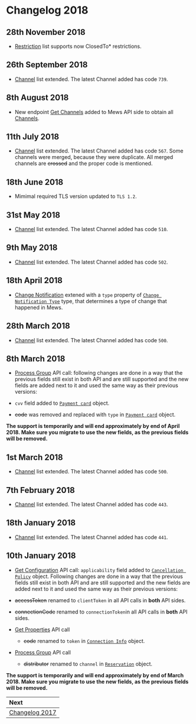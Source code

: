 # Changelog 2018

## 28th November 2018

* [Restriction](../channel-manager-operations/operations.md#restriction) list supports now ClosedTo* restrictions.

## 26th September 2018

* [Channel](../channels/README.md#channels) list extended. The latest Channel added has code `739`.

## 8th August 2018

* New endpoint [Get Channels](../mews-operations/configuration.md#get-channels) added to Mews API side to obtain all [Channels](../channels/README.md#channels).

## 11th July 2018

* [Channel](../channels/README.md#channels) list extended. The latest Channel added has code `567`. Some channels were merged, because they were duplicate. All merged channels are ~~crossed~~ and the proper code is mentioned.

## 18th June 2018

* Mimimal required TLS version updated to `TLS 1.2`.

## 31st May 2018

* [Channel](../channels/README.md#channels) list extended. The latest Channel added has code `510`.

## 9th May 2018

* [Channel](../channels/README.md#channels) list extended. The latest Channel added has code `502`.

## 18th April 2018

* [Change Notification](../channel-manager-operations/operations.md#change-notification) extened with a `type` property of [`Change Notification Type`](../channel-manager-operations/operations.md#change-notification-type) type, that determines a type of change that happened in Mews.

## 28th March 2018

* [Channel](../channels/README.md) list extended. The latest Channel added has code `500`.

## 8th March 2018

* [Process Group](../mews-operations/reservations.md#process-group) API call: following changes are done in a way that the previous fields still exist in both API and are still supported and the new fields are added next to it and used the same way as their previous versions:

* `cvv` field added to [`Payment card`](../mews-operations/reservations.md#payment-card) object.
* ~~code~~ was removed and replaced with `type` in [`Payment card`](../mews-operations/reservations.md#payment-card) object.

**The support is temporarily and will end approximately by end of April 2018. Make sure you migrate to use the new fields, as the previous fields will be removed.**

## 1st March 2018

* [Channel](../channels/README.md) list extended. The latest Channel added has code `500`.

## 7th February 2018

* [Channel](../channels/README.md) list extended. The latest Channel added has code `443`.

## 18th January 2018

* [Channel](../channels/README.md) list extended. The latest Channel added has code `441`.

## 10th January 2018

* [Get Configuration](../mews-operations/configuration.md#get-configuration) API call: `applicability` field added to [`Cancellation Policy`](../mews-operations/configuration.md#cancellation-policy) object.
Following changes are done in a way that the previous fields still exist in both API and are still supported and the new fields are added next to it and used the same way as their previous versions:

* ~~accessToken~~ renamed to `clientToken` in all API calls in **both** API sides.
* ~~connectionCode~~ renamed to `connectionToken`in all API calls in **both** API sides.
* [Get Properties](../mews-operations/configuration.md#get-properties) API call
  * ~~code~~ renamed to `token` in [`Connection Info`](../mews-operations/configuration.md#connection-info) object.
* [Process Group](../mews-operations/reservations.md#process-group) API call
  * ~~distributor~~ renamed to `channel` in [`Reservation`](../mews-operations/reservations.md#reservation) object.

**The support is temporarily and will end approximately by end of March 2018. Make sure you migrate to use the new fields, as the previous fields will be removed.**

| Next |
| :-- |
| [Changelog 2017](changelog2017.md) |

